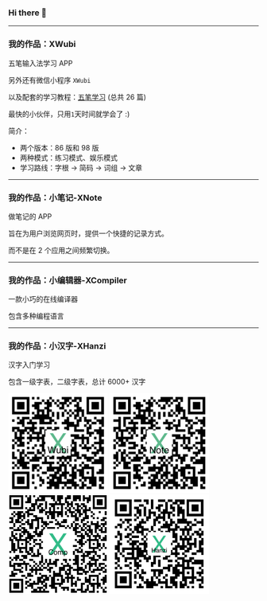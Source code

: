 ### Hi there 👋

---

### 我的作品：XWubi

五笔输入法学习 APP

另外还有微信小程序 `XWubi`

以及配套的学习教程：[五笔学习](https://mp.weixin.qq.com/mp/appmsgalbum?__biz=MzAwMDQ4OTE5Nw==&action=getalbum&album_id=1789127674695598085&scene=173&from_msgid=2457840578&from_itemidx=1&count=3&nolastread=1#wechat_redirect) (总共 26 篇)

最快的小伙伴，只用`1`天时间就学会了 :)

简介：
- 两个版本：86 版和 98 版
- 两种模式：练习模式、娱乐模式
- 学习路线：字根 -> 简码 -> 词组 -> 文章     

---

### 我的作品：小笔记-XNote

做笔记的 APP

旨在为用户浏览网页时，提供一个快捷的记录方式。

而不是在 2 个应用之间频繁切换。

---

### 我的作品：小编辑器-XCompiler

一款小巧的在线编译器

包含多种编程语言

---

### 我的作品：小汉字-XHanzi

汉字入门学习

包含一级字表，二级字表，总计 6000+ 汉字


<img src="https://github.com/xjh093/xjh093/blob/main/qrcxwubi.png" width = "200" height = "200"/> <img src="https://github.com/xjh093/xjh093/blob/main/qrcxnote.png" width = "200" height = "200"/> <img src="https://github.com/xjh093/xjh093/blob/main/qrcodexcomp.png" width = "200" height = "200"/> <img src="https://github.com/xjh093/xjh093/blob/main/%E5%B0%8F%E6%B1%89%E5%AD%97-XHanzi.png" width = "200" height = "200"/>
